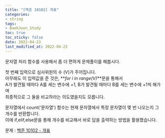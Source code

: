 ```yaml
---
title: "[백준 10102] 개표"
categories: 
- string
tags:
- BaekJoon_Study
toc: true
toc_sticky: false
date: 2022-04-23
last_modified_at: 2022-04-23
---
```


문자열 처리 함수를 사용해서 좀 더 편하게 문제풀이를 해봅시다.

첫 번째 입력으로 심사위원의 수 (V)가 주어집니다.  
아무래도 이 입력값을 준 것은, **_for i in range(V)_**문을 통해서  
A가 발견될 때마다 A를 세는 변수에 +1, B가 발견될 때마다 B를 세는 변수에 +1씩 해가며  
최종적으로 그 둘을 비교하라는 의도였을지도 모릅니다.  

문자열에서 count('문자열') 함수는 현재 문자열에서 특정 문자열이 몇 번 나오는지 그 개수를 반환합니다.  
이에 if,elif,else문을 통해 개수를 비교해서 바로 답을 출력하는 방법을 활용했습니다.

문제 : [백준 10102 - 개표](https://www.acmicpc.net/problem/10102)

<script src="https://gist.github.com/Ryumaker/88aaee7341297901954448a80ef93216.js"></script>


